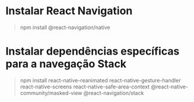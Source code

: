 # Instalar React Navigation

> npm install @react-navigation/native

# Instalar dependências específicas para a navegação Stack

> npm install react-native-reanimated react-native-gesture-handler react-native-screens react-native-safe-area-context @react-native-community/masked-view @react-navigation/stack
